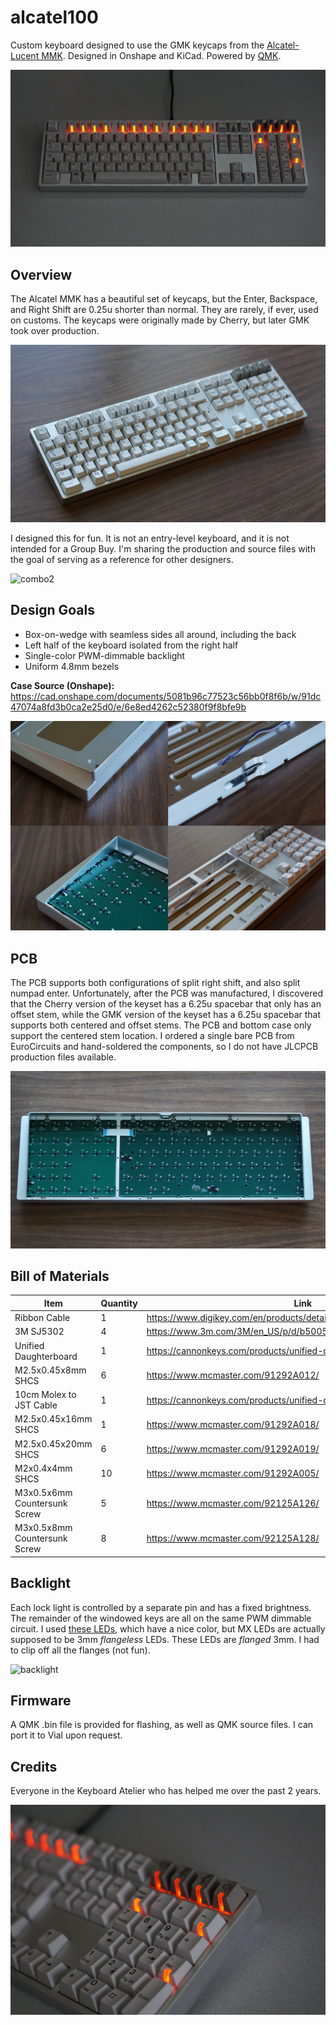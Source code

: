 # alcatel100

Custom keyboard designed to use the GMK keycaps from the [Alcatel-Lucent MMK](https://deskthority.net/viewtopic.php?t=23887).
Designed in Onshape and KiCad.
Powered by [QMK](https://github.com/qmk/qmk_firmware).

![Front](https://github.com/nearestexit/alcatel100/blob/main/Pictures/Main.JPG)

## Overview
The Alcatel MMK has a beautiful set of keycaps, but the Enter, Backspace, and Right Shift are 0.25u shorter than normal. They are rarely, if ever, used on customs.
The keycaps were originally made by Cherry, but later GMK took over production.

![Front](https://github.com/nearestexit/alcatel100/blob/main/Pictures/Front.JPG)

I designed this for fun. It is not an entry-level keyboard, and it is not intended for a Group Buy.
I'm sharing the production and source files with the goal of serving as a reference for other designers.

![combo2](https://github.com/nearestexit/alcatel100/blob/main/Pictures/combo2.png)

## Design Goals
- Box-on-wedge with seamless sides all around, including the back
- Left half of the keyboard isolated from the right half
- Single-color PWM-dimmable backlight
- Uniform 4.8mm bezels

**Case Source (Onshape):** https://cad.onshape.com/documents/5081b96c77523c56bb0f8f6b/w/91dc47074a8fd3b0ca2e25d0/e/6e8ed4262c52380f9f8bfe9b

![Combo](https://github.com/nearestexit/alcatel100/blob/main/Pictures/combo.png)

## PCB
The PCB supports both configurations of split right shift, and also split numpad enter. Unfortunately, after the PCB was manufactured, I discovered that the Cherry version of the keyset has a 6.25u spacebar that only has an offset stem, while the GMK version of the keyset has a 6.25u spacebar that supports both centered and offset stems. The PCB and bottom case only support the centered stem location.
I ordered a single bare PCB from EuroCircuits and hand-soldered the components, so I do not have JLCPCB production files available.

![PCB](https://github.com/nearestexit/alcatel100/blob/main/Pictures/PCB.JPG)

## Bill of Materials

| Item  | Quantity | Link |
| ------------- | ------------- | ------------- | 
| Ribbon Cable | 1 | https://www.digikey.com/en/products/detail/molex/0151660207/3281088 |
| 3M SJ5302 | 4  | https://www.3m.com/3M/en_US/p/d/b5005035183/ |
| Unified Daughterboard  | 1  | https://cannonkeys.com/products/unified-daughterboard-and-jst-cable |
| M2.5x0.45x8mm SHCS | 6  | https://www.mcmaster.com/91292A012/ |
| 10cm Molex to JST Cable | 1 | https://cannonkeys.com/products/unified-daughterboard-and-jst-cable |
| M2.5x0.45x16mm SHCS | 1 | https://www.mcmaster.com/91292A018/ |
| M2.5x0.45x20mm SHCS | 6 | https://www.mcmaster.com/91292A019/ |
| M2x0.4x4mm SHCS | 10 | https://www.mcmaster.com/91292A005/ |
| M3x0.5x6mm Countersunk Screw | 5 | https://www.mcmaster.com/92125A126/ |
| M3x0.5x8mm Countersunk Screw | 8 | https://www.mcmaster.com/92125A128/ |

## Backlight

Each lock light is controlled by a separate pin and has a fixed brightness. The remainder of the windowed keys are all on the same PWM dimmable circuit.
I used [these LEDs](https://www.digikey.com/en/products/detail/american-bright-optoelectronics-corporation/BL-B8141-TRS20A/22486924), which have a nice color, but MX LEDs are actually supposed to be 3mm *flangeless* LEDs. These LEDs are *flanged* 3mm. I had to clip off all the flanges (not fun).

![backlight](https://github.com/nearestexit/alcatel100/blob/main/Pictures/backlight.JPG)

## Firmware

A QMK .bin file is provided for flashing, as well as QMK source files. I can port it to Vial upon request.

## Credits

Everyone in the Keyboard Atelier who has helped me over the past 2 years.

![bottom](https://github.com/nearestexit/alcatel100/blob/main/Pictures/backlight2.JPG)